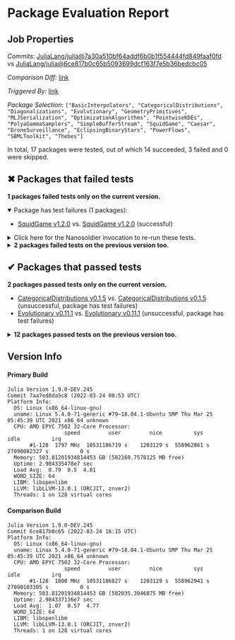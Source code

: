 # Package Evaluation Report

## Job Properties

*Commits:* [JuliaLang/julia@7a30a510bf64addf6b0b1f554444fd849faaf0fd](https://github.com/JuliaLang/julia/commit/7a30a510bf64addf6b0b1f554444fd849faaf0fd) vs [JuliaLang/julia@6ce817b0c65b5093699dcf163f7e5b36bedcbc05](https://github.com/JuliaLang/julia/commit/6ce817b0c65b5093699dcf163f7e5b36bedcbc05)

*Comparison Diff:* [link](https://github.com/JuliaLang/julia/compare/6ce817b0c65b5093699dcf163f7e5b36bedcbc05..7a30a510bf64addf6b0b1f554444fd849faaf0fd)

*Triggered By:* [link](https://github.com/JuliaLang/julia/pull/44512#issuecomment-1078505244)

*Package Selection:* `["BasicInterpolators", "CategoricalDistributions", "Diagonalizations", "Evolutionary", "GeometryPrimitives", "MLJSerialization", "OptimizationAlgorithms", "PointwiseKDEs", "PolyaGammaSamplers", "SimpleBufferStream", "SquidGame", "Caesar", "DroneSurveillance", "EclipsingBinaryStars", "PowerFlows", "SBMLToolkit", "Thebes"]`

In total, 17 packages were tested, out of which 14 succeeded, 3 failed and 0 were skipped.


## ✖ Packages that failed tests

**1 packages failed tests only on the current version.**

<details open><summary>Package has test failures (1 packages):</summary>
<p>


- [SquidGame v1.2.0](https://s3.amazonaws.com/julialang-reports/nanosoldier/pkgeval/by_hash/7a30a51_vs_6ce817b/SquidGame.primary.log) vs. [SquidGame v1.2.0](https://s3.amazonaws.com/julialang-reports/nanosoldier/pkgeval/by_hash/7a30a51_vs_6ce817b/SquidGame.against.log) (successful)

</p>
</details>

<details><summary>Click here for the Nanosoldier invocation to re-run these tests.</summary>
<p>

```
@nanosoldier `runtests(["SquidGame"], vs = ":master")`
```

</p>
</details>


<details><summary><strong>2 packages failed tests on the previous version too.</strong></summary>
<p>

<details open><summary>Package has test failures (2 packages):</summary>
<p>


- [BasicInterpolators v0.6.5](https://s3.amazonaws.com/julialang-reports/nanosoldier/pkgeval/by_hash/7a30a51_vs_6ce817b/BasicInterpolators.primary.log)
- [SimpleBufferStream v1.1.0](https://s3.amazonaws.com/julialang-reports/nanosoldier/pkgeval/by_hash/7a30a51_vs_6ce817b/SimpleBufferStream.primary.log)

</p>
</details>

</p>
</details>


## ✔ Packages that passed tests

**2 packages passed tests only on the current version.**

- [CategoricalDistributions v0.1.5](https://s3.amazonaws.com/julialang-reports/nanosoldier/pkgeval/by_hash/7a30a51_vs_6ce817b/CategoricalDistributions.primary.log) vs. [CategoricalDistributions v0.1.5](https://s3.amazonaws.com/julialang-reports/nanosoldier/pkgeval/by_hash/7a30a51_vs_6ce817b/CategoricalDistributions.against.log) (unsuccessful, package has test failures)
- [Evolutionary v0.11.1](https://s3.amazonaws.com/julialang-reports/nanosoldier/pkgeval/by_hash/7a30a51_vs_6ce817b/Evolutionary.primary.log) vs. [Evolutionary v0.11.1](https://s3.amazonaws.com/julialang-reports/nanosoldier/pkgeval/by_hash/7a30a51_vs_6ce817b/Evolutionary.against.log) (unsuccessful, package has test failures)

<details><summary><strong>12 packages passed tests on the previous version too.</strong></summary>
<p>

- [Caesar v0.12.0](https://s3.amazonaws.com/julialang-reports/nanosoldier/pkgeval/by_hash/7a30a51_vs_6ce817b/Caesar.primary.log)
- [Diagonalizations v0.2.1](https://s3.amazonaws.com/julialang-reports/nanosoldier/pkgeval/by_hash/7a30a51_vs_6ce817b/Diagonalizations.primary.log)
- [DroneSurveillance v0.1.1](https://s3.amazonaws.com/julialang-reports/nanosoldier/pkgeval/by_hash/7a30a51_vs_6ce817b/DroneSurveillance.primary.log)
- [EclipsingBinaryStars v0.4.4](https://s3.amazonaws.com/julialang-reports/nanosoldier/pkgeval/by_hash/7a30a51_vs_6ce817b/EclipsingBinaryStars.primary.log)
- [GeometryPrimitives v0.4.3](https://s3.amazonaws.com/julialang-reports/nanosoldier/pkgeval/by_hash/7a30a51_vs_6ce817b/GeometryPrimitives.primary.log)
- [MLJSerialization v1.1.3](https://s3.amazonaws.com/julialang-reports/nanosoldier/pkgeval/by_hash/7a30a51_vs_6ce817b/MLJSerialization.primary.log)
- [OptimizationAlgorithms v0.2.0](https://s3.amazonaws.com/julialang-reports/nanosoldier/pkgeval/by_hash/7a30a51_vs_6ce817b/OptimizationAlgorithms.primary.log)
- [PointwiseKDEs v0.1.1](https://s3.amazonaws.com/julialang-reports/nanosoldier/pkgeval/by_hash/7a30a51_vs_6ce817b/PointwiseKDEs.primary.log)
- [PolyaGammaSamplers v0.1.0](https://s3.amazonaws.com/julialang-reports/nanosoldier/pkgeval/by_hash/7a30a51_vs_6ce817b/PolyaGammaSamplers.primary.log)
- [PowerFlows v0.1.1](https://s3.amazonaws.com/julialang-reports/nanosoldier/pkgeval/by_hash/7a30a51_vs_6ce817b/PowerFlows.primary.log)
- [SBMLToolkit v0.1.13](https://s3.amazonaws.com/julialang-reports/nanosoldier/pkgeval/by_hash/7a30a51_vs_6ce817b/SBMLToolkit.primary.log)
- [Thebes v0.7.0](https://s3.amazonaws.com/julialang-reports/nanosoldier/pkgeval/by_hash/7a30a51_vs_6ce817b/Thebes.primary.log)

</p>
</details>


## Version Info

#### Primary Build

```
Julia Version 1.9.0-DEV.245
Commit 7aa7ed8da5c8 (2022-03-24 08:53 UTC)
Platform Info:
  OS: Linux (x86_64-linux-gnu)
  uname: Linux 5.4.0-71-generic #79~18.04.1-Ubuntu SMP Thu Mar 25 05:45:39 UTC 2021 x86_64 unknown
  CPU: AMD EPYC 7502 32-Core Processor: 
                  speed         user         nice          sys         idle          irq
       #1-128  1797 MHz  10531186719 s    1203129 s  558962861 s  27090082327 s          0 s
  Memory: 503.81201934814453 GB (502169.7578125 MB free)
  Uptime: 2.984335478e7 sec
  Load Avg:  0.79  0.5  4.81
  WORD_SIZE: 64
  LIBM: libopenlibm
  LLVM: libLLVM-13.0.1 (ORCJIT, znver2)
  Threads: 1 on 128 virtual cores

```

#### Comparison Build

```
Julia Version 1.9.0-DEV.245
Commit 6ce817b0c65 (2022-03-24 16:15 UTC)
Platform Info:
  OS: Linux (x86_64-linux-gnu)
  uname: Linux 5.4.0-71-generic #79~18.04.1-Ubuntu SMP Thu Mar 25 05:45:39 UTC 2021 x86_64 unknown
  CPU: AMD EPYC 7502 32-Core Processor: 
                  speed         user         nice          sys         idle          irq
       #1-128  1800 MHz  10531186827 s    1203129 s  558962941 s  27090103305 s          0 s
  Memory: 503.81201934814453 GB (502035.3046875 MB free)
  Uptime: 2.984337136e7 sec
  Load Avg:  1.07  0.57  4.77
  WORD_SIZE: 64
  LIBM: libopenlibm
  LLVM: libLLVM-13.0.1 (ORCJIT, znver2)
  Threads: 1 on 128 virtual cores

```
<!-- Generated on 2022-03-24T23:36:26.287 -->
